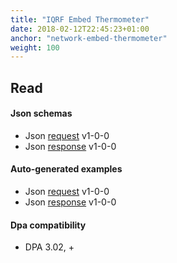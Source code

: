 ```yaml
---
title: "IQRF Embed Thermometer"
date: 2018-02-12T22:45:23+01:00
anchor: "network-embed-thermometer"
weight: 100
---
```

## Read
#### Json schemas

- Json [request](https://apidocs.iqrfsdk.org/iqrf-gateway-daemon/json/#iqrf/iqrfEmbedThermometer_Read-request-1-0-0.json) v1-0-0
- Json [response](https://apidocs.iqrfsdk.org/iqrf-gateway-daemon/json/#iqrf/iqrfEmbedThermometer_Read-response-1-0-0.json) v1-0-0

#### Auto-generated examples

- Json [request](https://apidocs.iqrfsdk.org/iqrf-gateway-daemon/json/iqrf/agen-examples/iqrfEmbedThermometer_Read-request-1-0-0-example.json) v1-0-0
- Json [response](https://apidocs.iqrfsdk.org/iqrf-gateway-daemon/json/iqrf/agen-examples/iqrfEmbedThermometer_Read-response-1-0-0-example.json) v1-0-0

#### Dpa compatibility

- DPA 3.02, +
